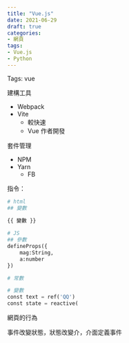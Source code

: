 ```yaml
---
title: "Vue.js"
date: 2021-06-29
draft: true
categories: 
- 網頁
tags:
- Vue.js
- Python
---
```

Tags: vue

建構工具

- Webpack
- Vite
    - 較快速
    - Vue 作者開發

套件管理

- NPM
- Yarn
    - FB

指令：

```python
# html
## 變數
  
{{ 變數 }}

```

```python
# JS
## 參數
defineProps({
	mag:String,
	a:number
})

# 常數

# 變數
const text = ref('QQ')
const state = reactive(

```

網頁的行為

事件改變狀態，狀態改變介，介面定義事件